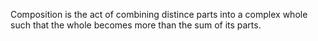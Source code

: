 Composition is the act of combining distince parts into a complex whole such that the whole becomes more
than the sum of its parts.


